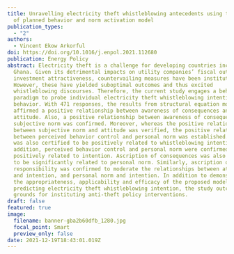 ```yaml
---
title: Unravelling electricity theft whistleblowing antecedents using the theory
  of planned behavior and norm activation model
publication_types:
  - "2"
authors:
  - Vincent Ekow Arkorful
doi: https://doi.org/10.1016/j.enpol.2021.112680
publication: Energy Policy
abstract: Electricity theft is a challenge for developing countries including
  Ghana. Given its detrimental impacts on utility companies’ fiscal outlook and
  investment attractiveness, countervailing measures have been instituted.
  However, these have yielded suboptimal outcomes and thus excited
  whistleblowing discourses. Therefore, the current study engages a behavior
  paradigm to probe individual electricity theft whistleblowing intention
  behavior. With 471 responses, the results from structural equation modelling
  affirmed a positive relationship between awareness of consequences and
  attitude. Also, a positive relationship between awareness of consequences and
  subjective norm was confirmed. Moreover, whereas the positive relationship
  between subjective norm and attitude was verified, the positive relationships
  between perceived behavior control and personal norm was established. Attitude
  was also certified to be positively related to whistleblowing intention. In
  addition, perceived behavior control and personal norm were confirmed to be
  positively related to intention. Ascription of consequences was also revealed
  to be significantly related to personal norm. Similarly, ascription of
  responsibility was confirmed to moderate the relationships between attitude
  and intention, and personal norm and intention. In addition to demonstrating
  the appropriateness, applicability and efficacy of the proposed model in
  predicting electricity theft whistleblowing intention, the study outcomes form
  grounds for instituting anti-theft policy interventions.
draft: false
featured: true
image:
  filename: banner-gba2b60dfb_1280.jpg
  focal_point: Smart
  preview_only: false
date: 2021-12-19T18:43:01.019Z
---
```

